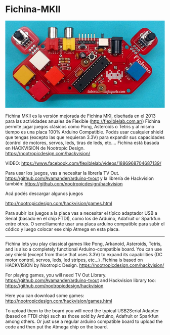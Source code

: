 # Fichina-MKII
![alt tag](https://raw.githubusercontent.com/labodejuguete/Fichina-MKII/master/fichinaMKII.jpg)

Fichina MKII es la versión mejorada de Fichina MKI, diseñada en el 2013 para las actividades anuales de Flexible (http://flexiblelab.com.ar/) 
Fichina permite jugar juegos clásicos como Pong, Asteroids o Tetris y al mismo tiempo es una placa 100% Arduino Compatible. Podés usar cualquier shield que tengas (excepto las que requieran 3.3V) para expandir sus capacidades (control de motores, servos, leds, tiras de leds, etc.... Fichina está basada en HACKVISION de Nootropic Design.
https://nootropicdesign.com/hackvision/

VIDEO: https://www.facebook.com/flexiblelab/videos/1886968704687139/

Para usar los juegos, vas a necesitar la librería TV Out.
https://github.com/Avamander/arduino-tvout
y la librería de Hackvision también:
https://github.com/nootropicdesign/hackvision


Acá podés descargar algunos juegos

http://nootropicdesign.com/hackvision/games.html

Para subir los juegos a la placa vas a necesitar el típico adaptador USB a Serial (basado en el chip FTDI), como los de Arduino, Adafruit or Sparkfun entre otros. O sencillamente usar una placa arduino compatible para subir el códico y luego colocar ese chip Atmega en esta placa. 



 ----------------------------------------

Fichina lets you play classical games like Pong, Arkanoid, Asteroids, Tetris, and is also a completely functional Arduino-compatible board. You can use any shield (except from those that uses 3.3V) to expand its capabilities (DC motor control, servos, leds, led stripes, etc...) .Fichina is based on HACKVISION by Nootropic Design.
https://nootropicdesign.com/hackvision/

For playing games, you will need TV Out Library.
https://github.com/Avamander/arduino-tvout
and Hackvision library too:
https://github.com/nootropicdesign/hackvision

Here you can download some games:
http://nootropicdesign.com/hackvision/games.html

To upload them to the board you will need the typical USB2Serial Adapter (based on FTDI chip)  such as those sold by Arduino, Adafruit or Sparkfun among others. Or just use a regular arduino compatible board to upload the code and then put the Atmega chip on the board.



